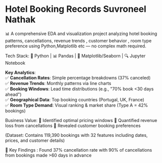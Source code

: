 # Hotel Booking Records Suvroneel Nathak
 
📊 A comprehensive EDA and visualization project analyzing hotel booking patterns, cancellations, revenue trends , customer behavior , room type preference  using Python,Matplotlib etc — no complex math required.


Tech Stack:
🐍 Python | 📊 Pandas | 🎨 Matplotlib/Seaborn | 🔍 Jupyter Notebook

**Key Analytics**:  
✅ **Cancellation Rates**: Simple percentage breakdowns (37% canceled)  
✅ **Revenue Trends**: Monthly patterns via line charts  
✅ **Booking Windows**: Lead time distributions (e.g., "70% book <30 days ahead")  
✅ **Geographical Data**: Top booking countries (Portugal, UK, France)  
✅ **Room Type Demand**: Visual ranking & market share (Type A = 42% bookings)  

Business Value:
🔹 Identified optimal pricing windows
🔹 Quantified revenue loss from cancellations
🔹 Revealed customer booking preferences

(Dataset: Contains 119,390 bookings with 32 features including dates, prices, and customer details)

📌 Key Findings : Found 37% cancellation rate with 90% of cancellations from bookings made >60 days in advance
